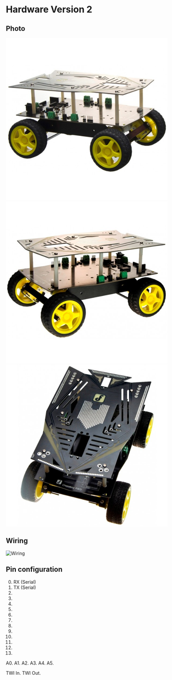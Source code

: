 # Hardware Version 2 #

## Photo ##
![Photo](photo.jpg)
![Photo](photo3.jpg)
![Photo](photo2.jpg)

## Wiring ##
![Wiring](wiring.gif)

## Pin configuration ##
0. RX (Serial)
1. TX (Serial)
2. 
3. 
4. 
5. 
6. 
7. 
8. 
9. 
10. 
11. 
12. 
13. 

A0. 
A1. 
A2. 
A3. 
A4.
A5.

TWI In.
TWI Out.